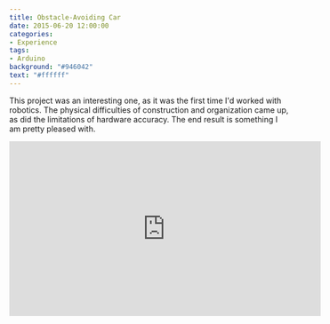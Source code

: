 ```yaml
---
title: Obstacle-Avoiding Car
date: 2015-06-20 12:00:00
categories:
- Experience
tags:
- Arduino
background: "#946042"
text: "#ffffff"
---
```

This project was an interesting one, as it was the first time I'd worked with robotics. The physical difficulties of construction and organization came up, as did the limitations of hardware accuracy. The end result is something I am pretty pleased with.
<!-- more -->
<div style="text-align: center; width: 100%;">
    <iframe width="560" height="315" src="https://www.youtube.com/embed/i2jrDxXl5QE" frameborder="0" allowfullscreen></iframe>
</div>
